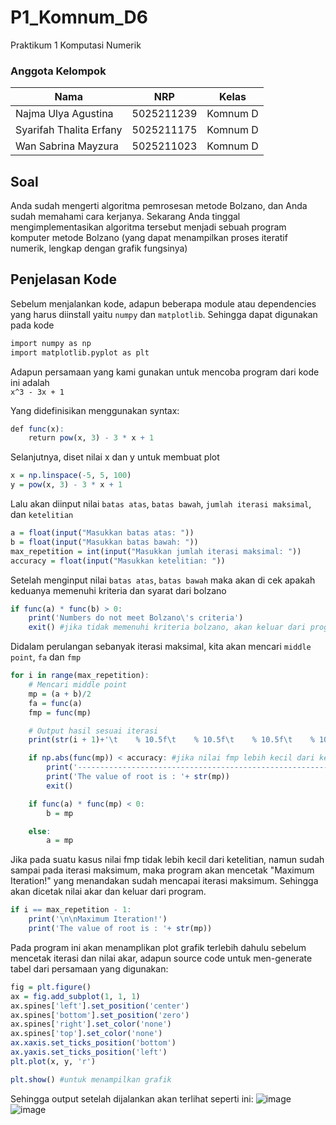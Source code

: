 # P1_Komnum_D6
Praktikum 1 Komputasi Numerik


### Anggota Kelompok
| Nama                | NRP        | Kelas     |
| ---                 | ---        | ----------|
| Najma Ulya Agustina | 5025211239 |  Komnum D |
| Syarifah Thalita Erfany | 5025211175 |Komnum D |
| Wan Sabrina Mayzura | 5025211023 |Komnum D |

## Soal 
Anda sudah mengerti algoritma pemrosesan metode Bolzano, dan Anda sudah memahami cara kerjanya. Sekarang Anda tinggal mengimplementasikan algoritma tersebut menjadi sebuah program komputer metode Bolzano (yang dapat menampilkan proses iteratif numerik, lengkap dengan grafik fungsinya)

## Penjelasan Kode
Sebelum menjalankan kode, adapun beberapa module atau dependencies yang harus diinstall yaitu ```numpy``` dan ```matplotlib```. Sehingga dapat digunakan pada kode <br />
```R
import numpy as np
import matplotlib.pyplot as plt
```

Adapun persamaan yang kami gunakan untuk mencoba program dari kode ini adalah <br />
```x^3 - 3x + 1```

Yang didefinisikan menggunakan syntax: <br />
```R
def func(x):
    return pow(x, 3) - 3 * x + 1
```

Selanjutnya, diset nilai x dan y untuk membuat plot <br />
```R
x = np.linspace(-5, 5, 100)
y = pow(x, 3) - 3 * x + 1
```
Lalu akan diinput nilai ```batas atas```, ```batas bawah```, ```jumlah iterasi maksimal```, dan ```ketelitian```<br />
```R
a = float(input("Masukkan batas atas: "))       
b = float(input("Masukkan batas bawah: "))   
max_repetition = int(input("Masukkan jumlah iterasi maksimal: "))
accuracy = float(input("Masukkan ketelitian: "))
```

Setelah menginput nilai ```batas atas```, ```batas bawah``` maka akan di cek apakah keduanya memenuhi kriteria dan syarat dari bolzano <br />
```R
if func(a) * func(b) > 0:
    print('Numbers do not meet Bolzano\'s criteria')
    exit() #jika tidak memenuhi kriteria bolzano, akan keluar dari program
```

Didalam perulangan sebanyak iterasi maksimal, kita akan mencari ```middle point```, ```fa``` dan ```fmp```<br />
```R
for i in range(max_repetition):
    # Mencari middle point
    mp = (a + b)/2
    fa = func(a)
    fmp = func(mp)

    # Output hasil sesuai iterasi
    print(str(i + 1)+'\t    % 10.5f\t    % 10.5f\t    % 10.5f\t    % 10.5f\t    % 10.5f\t' %(a, b, fa, mp, fmp))

    if np.abs(func(mp)) < accuracy: #jika nilai fmp lebih kecil dari ketelitian, akan keluar dari program
        print('---------------------------------------------------------------------------------------')
        print('The value of root is : '+ str(mp))
        exit()

    if func(a) * func(mp) < 0:
        b = mp

    else: 
        a = mp
```

Jika pada suatu kasus nilai fmp tidak lebih kecil dari ketelitian, namun sudah sampai pada iterasi maksimum, maka program akan mencetak "Maximum Iteration!" yang menandakan sudah mencapai iterasi maksimum. Sehingga akan dicetak nilai akar dan keluar dari program.<br />
```R
if i == max_repetition - 1:
    print('\n\nMaximum Iteration!')
    print('The value of root is : '+ str(mp))
```

Pada program ini akan menamplikan plot grafik terlebih dahulu sebelum mencetak iterasi dan nilai akar, adapun source code untuk men-generate tabel dari persamaan yang digunakan: <br />
```R
fig = plt.figure()
ax = fig.add_subplot(1, 1, 1)
ax.spines['left'].set_position('center')
ax.spines['bottom'].set_position('zero')
ax.spines['right'].set_color('none')
ax.spines['top'].set_color('none')
ax.xaxis.set_ticks_position('bottom')
ax.yaxis.set_ticks_position('left')
plt.plot(x, y, 'r')

plt.show() #untuk menampilkan grafik
```

Sehingga output setelah dijalankan akan terlihat seperti ini:
![image](https://user-images.githubusercontent.com/90106865/198066761-dc585522-e116-422a-b69b-2294722fd820.png) <br />
![image](https://user-images.githubusercontent.com/90106865/198066951-ec03e0e5-3dc4-4a59-8d2e-abd65ff01f58.png) <br />
